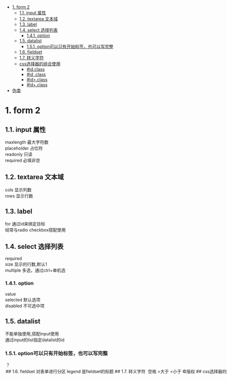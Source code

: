<!-- TOC -->

- [1. form 2](#1-form-2)
    - [1.1. input 属性](#11-input-属性)
    - [1.2. textarea 文本域](#12-textarea-文本域)
    - [1.3. label](#13-label)
    - [1.4. select 选择列表](#14-select-选择列表)
        - [1.4.1. option](#141-option)
    - [1.5. datalist](#15-datalist)
        - [1.5.1. option可以只有开始标签，也可以写完整](#151-option可以只有开始标签也可以写完整)
    - [1.6. fieldset](#16-fieldset)
    - [1.7. 转义字符](#17-转义字符)
    - [css选择器的组合使用](#css选择器的组合使用)
        - [#id.class](#idclass)
        - [#id .class](#id-class)
        - [#id>.class](#idclass)
        - [#id+.class](#idclass)
- [伪类](#伪类)

<!-- /TOC -->
# 1. form 2
## 1.1. input 属性
maxlength 最大字符数  
placeholder 占位符  
readonly 只读  
required  必填非空
## 1.2. textarea 文本域
cols 显示列数  
rows 显示行数  
## 1.3. label
for 通过id来绑定目标  
经常与radio checkbox搭配使用
## 1.4. select 选择列表
required  
size 显示的行数,默认1  
multiple 多选，通过ctrl+单机选  
### 1.4.1. option
value  
selected 默认选项  
disabled 不可选中项  
## 1.5. datalist 
不能单独使用,搭配input使用  
通过input的list指定datalist的id
### 1.5.1. option可以只有开始标签，也可以写完整
<option value="">？</option>  
<option value="">
## 1.6. fieldset 
对表单进行分区
legend 是fieldset的标题
## 1.7. 转义字符
&nbsp;空格
&gt;大于
&lt;小于
&copy;版权
## css选择器的组合使用
### #id.class
分类分组选择器
### #id .class
后代选择器
### #id>.class
子代选择器
### #id+.class
兄弟选择器
# 伪类
link 访问前  
visited 访问后  
hover 鼠标经过  
active 鼠标按着
